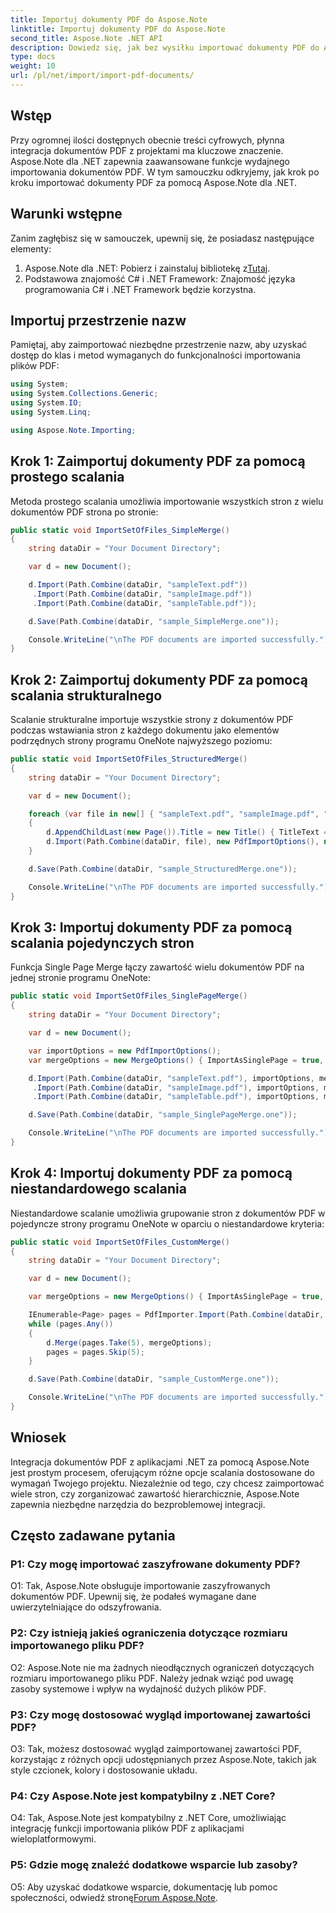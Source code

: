 ```yaml
---
title: Importuj dokumenty PDF do Aspose.Note
linktitle: Importuj dokumenty PDF do Aspose.Note
second_title: Aspose.Note .NET API
description: Dowiedz się, jak bez wysiłku importować dokumenty PDF do Aspose.Note dla .NET, korzystając z różnych opcji scalania w celu zapewnienia bezproblemowej integracji.
type: docs
weight: 10
url: /pl/net/import/import-pdf-documents/
---
```

## Wstęp

Przy ogromnej ilości dostępnych obecnie treści cyfrowych, płynna integracja dokumentów PDF z projektami ma kluczowe znaczenie. Aspose.Note dla .NET zapewnia zaawansowane funkcje wydajnego importowania dokumentów PDF. W tym samouczku odkryjemy, jak krok po kroku importować dokumenty PDF za pomocą Aspose.Note dla .NET.

## Warunki wstępne

Zanim zagłębisz się w samouczek, upewnij się, że posiadasz następujące elementy:

1.  Aspose.Note dla .NET: Pobierz i zainstaluj bibliotekę z[Tutaj](https://releases.aspose.com/note/net/).
2. Podstawowa znajomość C# i .NET Framework: Znajomość języka programowania C# i .NET Framework będzie korzystna.

## Importuj przestrzenie nazw

Pamiętaj, aby zaimportować niezbędne przestrzenie nazw, aby uzyskać dostęp do klas i metod wymaganych do funkcjonalności importowania plików PDF:

```csharp
using System;
using System.Collections.Generic;
using System.IO;
using System.Linq;

using Aspose.Note.Importing;

```

## Krok 1: Zaimportuj dokumenty PDF za pomocą prostego scalania

Metoda prostego scalania umożliwia importowanie wszystkich stron z wielu dokumentów PDF strona po stronie:

```csharp
public static void ImportSetOfFiles_SimpleMerge()
{
    string dataDir = "Your Document Directory";

    var d = new Document();

    d.Import(Path.Combine(dataDir, "sampleText.pdf"))
     .Import(Path.Combine(dataDir, "sampleImage.pdf"))
     .Import(Path.Combine(dataDir, "sampleTable.pdf"));

    d.Save(Path.Combine(dataDir, "sample_SimpleMerge.one"));

    Console.WriteLine("\nThe PDF documents are imported successfully.");
}
```

## Krok 2: Zaimportuj dokumenty PDF za pomocą scalania strukturalnego

Scalanie strukturalne importuje wszystkie strony z dokumentów PDF podczas wstawiania stron z każdego dokumentu jako elementów podrzędnych strony programu OneNote najwyższego poziomu:

```csharp
public static void ImportSetOfFiles_StructuredMerge()
{
    string dataDir = "Your Document Directory";

    var d = new Document();

    foreach (var file in new[] { "sampleText.pdf", "sampleImage.pdf", "sampleTable.pdf" })
    {
        d.AppendChildLast(new Page()).Title = new Title() { TitleText = new RichText() { ParagraphStyle = ParagraphStyle.Default }.Append(file) };
        d.Import(Path.Combine(dataDir, file), new PdfImportOptions(), new MergeOptions() { InsertAt = int.MaxValue, InsertAsChild = true });
    }

    d.Save(Path.Combine(dataDir, "sample_StructuredMerge.one"));

    Console.WriteLine("\nThe PDF documents are imported successfully.");
}
```

## Krok 3: Importuj dokumenty PDF za pomocą scalania pojedynczych stron

Funkcja Single Page Merge łączy zawartość wielu dokumentów PDF na jednej stronie programu OneNote:

```csharp
public static void ImportSetOfFiles_SinglePageMerge()
{
    string dataDir = "Your Document Directory";

    var d = new Document();

    var importOptions = new PdfImportOptions();
    var mergeOptions = new MergeOptions() { ImportAsSinglePage = true, PageSpacing = 100 };

    d.Import(Path.Combine(dataDir, "sampleText.pdf"), importOptions, mergeOptions)
     .Import(Path.Combine(dataDir, "sampleImage.pdf"), importOptions, mergeOptions)
     .Import(Path.Combine(dataDir, "sampleTable.pdf"), importOptions, mergeOptions);

    d.Save(Path.Combine(dataDir, "sample_SinglePageMerge.one"));

    Console.WriteLine("\nThe PDF documents are imported successfully.");
}
```

## Krok 4: Importuj dokumenty PDF za pomocą niestandardowego scalania

Niestandardowe scalanie umożliwia grupowanie stron z dokumentów PDF w pojedyncze strony programu OneNote w oparciu o niestandardowe kryteria:

```csharp
public static void ImportSetOfFiles_CustomMerge()
{
    string dataDir = "Your Document Directory";

    var d = new Document();

    var mergeOptions = new MergeOptions() { ImportAsSinglePage = true, PageSpacing = 100 };

    IEnumerable<Page> pages = PdfImporter.Import(Path.Combine(dataDir, "SampleGrouping.pdf"));
    while (pages.Any())
    {
        d.Merge(pages.Take(5), mergeOptions);
        pages = pages.Skip(5);
    }

    d.Save(Path.Combine(dataDir, "sample_CustomMerge.one"));

    Console.WriteLine("\nThe PDF documents are imported successfully.");
}
```

## Wniosek

Integracja dokumentów PDF z aplikacjami .NET za pomocą Aspose.Note jest prostym procesem, oferującym różne opcje scalania dostosowane do wymagań Twojego projektu. Niezależnie od tego, czy chcesz zaimportować wiele stron, czy zorganizować zawartość hierarchicznie, Aspose.Note zapewnia niezbędne narzędzia do bezproblemowej integracji.

## Często zadawane pytania

### P1: Czy mogę importować zaszyfrowane dokumenty PDF?

O1: Tak, Aspose.Note obsługuje importowanie zaszyfrowanych dokumentów PDF. Upewnij się, że podałeś wymagane dane uwierzytelniające do odszyfrowania.

### P2: Czy istnieją jakieś ograniczenia dotyczące rozmiaru importowanego pliku PDF?

O2: Aspose.Note nie ma żadnych nieodłącznych ograniczeń dotyczących rozmiaru importowanego pliku PDF. Należy jednak wziąć pod uwagę zasoby systemowe i wpływ na wydajność dużych plików PDF.

### P3: Czy mogę dostosować wygląd importowanej zawartości PDF?

O3: Tak, możesz dostosować wygląd zaimportowanej zawartości PDF, korzystając z różnych opcji udostępnianych przez Aspose.Note, takich jak style czcionek, kolory i dostosowanie układu.

### P4: Czy Aspose.Note jest kompatybilny z .NET Core?

O4: Tak, Aspose.Note jest kompatybilny z .NET Core, umożliwiając integrację funkcji importowania plików PDF z aplikacjami wieloplatformowymi.

### P5: Gdzie mogę znaleźć dodatkowe wsparcie lub zasoby?

 O5: Aby uzyskać dodatkowe wsparcie, dokumentację lub pomoc społeczności, odwiedź stronę[Forum Aspose.Note](https://forum.aspose.com/c/note/28).